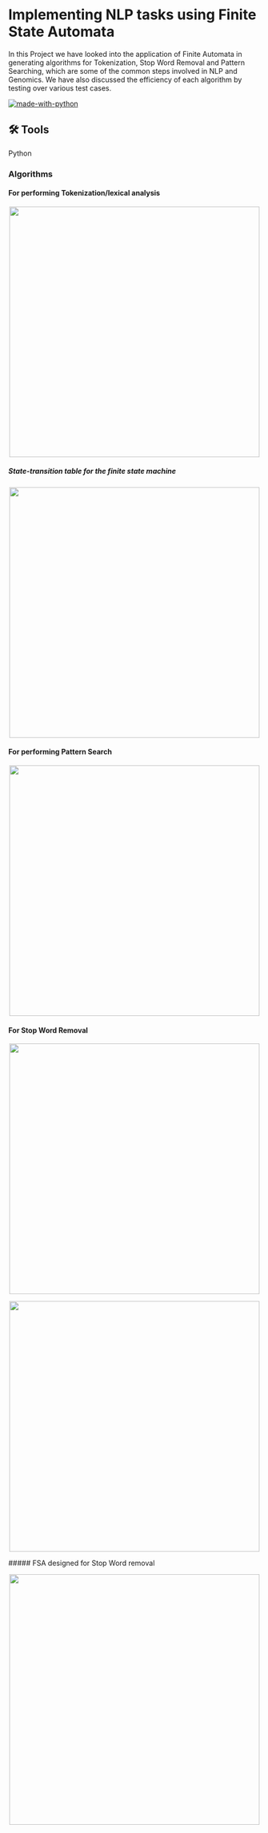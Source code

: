 # Implementing NLP tasks using Finite State Automata
In this Project we have looked into the application of Finite Automata in generating algorithms for Tokenization, Stop Word Removal and Pattern Searching, which are some of the common steps involved in NLP and Genomics. We have also discussed the efficiency of each algorithm by testing over various test cases.



[![made-with-python](https://img.shields.io/badge/Made%20with-Python-1f425f.svg)](https://www.python.org/)


## 🛠 Tools
Python

### Algorithms
#### For performing Tokenization/lexical analysis
<p align="center">
<img width="500"
src="https://user-images.githubusercontent.com/52974732/149614549-b6fc1929-f1ae-4a6e-9a62-fb65dc410147.png"<br>
</p>

##### State-transition table for the finite state machine

<p align="center">
<img width="500"
src="https://user-images.githubusercontent.com/52974732/149614648-9293ab94-a94d-4b16-8f19-78a325baa306.png"<br>
</p>

#### For performing Pattern Search

<p align="center">
<img width="500"
src="https://user-images.githubusercontent.com/52974732/149614683-896e96b7-b481-4cfc-8dee-efcf967a830a.png"<br>
</p>

#### For Stop Word Removal
<p align="center">
<img width="500"
src="https://user-images.githubusercontent.com/52974732/149614705-c9bcb54e-49c0-4b56-8787-92368c29925c.png"<br>
</p>

<p align="center">
<img width="500"
src="https://user-images.githubusercontent.com/52974732/149614728-9a19161b-c941-4393-a82a-4d3cb691ae58.png"<br>
</p>
##### FSA designed for Stop Word removal
<p align="center">
<img width="500"
src="https://user-images.githubusercontent.com/52974732/149614755-49bc1134-5d51-4e08-b3a3-78d364aa4b33.png"<br>
</p>



